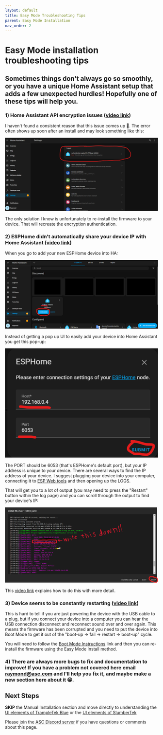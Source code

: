 ```yaml
---
layout: default
title: Easy Mode Troubleshooting Tips
parent: Easy Mode Installation
nav_order: 2
---
```

# Easy Mode installation troubleshooting tips

## Sometimes things don't always go so smoothly, or you have a unique Home Assistant setup that adds a few unexpected hurdles! Hopefully one of these tips will help you.

### 1)  Home Assistant API encryption issues ([video link](https://youtu.be/4sYf2Vkg71Q?si=KegT5pdxMYknnxuy&t=280))

I haven't found a consistent reason that this issue comes up 🫤. The error often shows up soon after an install and may look something like this:

<img src="images/Expired_Auth_issue.png" width="600">

The only solution I know is unfortunately to re-install the firmware to your device. That will recreate the encryption authentication.

### 2) ESPHome didn't automatically share your device IP with Home Assistant ([video link](https://youtu.be/4sYf2Vkg71Q?si=OFX0iIcHcgAUsIJX&t=314))

When you go to add your new ESPHome device into HA:

<img src="images/DeviceSetup_1_Config.png" width="600">

Instead of getting a pop up UI to easily add your device into Home Assistant you get this pop-up:

<img src="images/DeviceSetup_2_IPaddress.png" width="600">

The PORT should be 6053 (that's ESPHome's default port), but your IP address is unique to your device. There are several ways to find the IP address of your device. I suggest plugging your device into your computer, connecting it to [ESP Web tools](https://web.esphome.io/) and then opening up the LOGS.

That will get you to a lot of output (you may need to press the "Restart" button within the log page) and you can scroll through the output to find your device's IP:

<img src="images/ESPHome_Adopt_5_LoggerStop.png" width="600">

This [video link](https://youtu.be/4sYf2Vkg71Q?si=OFX0iIcHcgAUsIJX&t=314) explains how to do this with more detail.

### 3) Device seems to be constantly restarting ([video link](https://youtu.be/4sYf2Vkg71Q?si=KKhr6HFME9f2fJyz&t=391))

This is hard to tell if you are just powering the device with the USB cable to a plug, but if you connect your device into a computer you can hear the USB connection disconnect and reconnect sound over and over again. This means the firmware has been corrupted and you need to put the device into Boot Mode to get it out of the "boot-up -> fail -> restart -> boot-up" cycle. 

You will need to follow the [Boot Mode Instructions](https://docs.asc.com/bootmode.html) link and then you can re-install the firmware using the Easy Mode Install method.

### 4) There are always more bugs to fix and documentation to improve! If you have a problem not covered here email raymond@asc.com and I'll help you fix it, and maybe make a new section here about it 😁.

## Next Steps
**SKIP** the Manual Installation section and move directly to understanding the [UI elements of TrampleTek Blue](https://appliedsensorco.github.io/usingHAui.html) or the [UI elements of SlumberTek](https://docs.asc.com/SlumberTek.html)

Please join the [ASC Discord server](https://discord.gg/cB9P6NmYJg) if you have questions or comments about this page.
